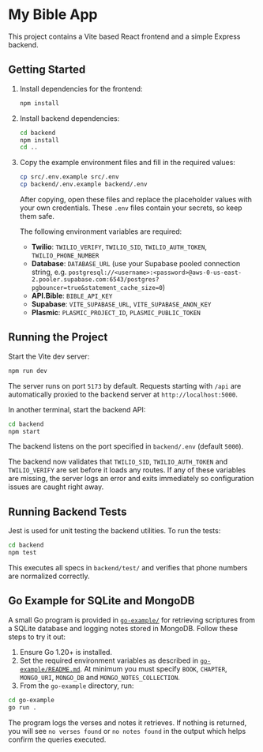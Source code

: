 # My Bible App

This project contains a Vite based React frontend and a simple Express backend.

## Getting Started

1. Install dependencies for the frontend:
   ```bash
   npm install
   ```

2. Install backend dependencies:
   ```bash
   cd backend
   npm install
   cd ..
   ```

3. Copy the example environment files and fill in the required values:
   ```bash
   cp src/.env.example src/.env
   cp backend/.env.example backend/.env
   ```
   After copying, open these files and replace the placeholder values with your own credentials. These `.env` files contain your secrets, so keep them safe.

   The following environment variables are required:

   - **Twilio**: `TWILIO_VERIFY`, `TWILIO_SID`, `TWILIO_AUTH_TOKEN`, `TWILIO_PHONE_NUMBER`
   - **Database**: `DATABASE_URL` (use your Supabase pooled connection string, e.g.
     `postgresql://<username>:<password>@aws-0-us-east-2.pooler.supabase.com:6543/postgres?pgbouncer=true&statement_cache_size=0`)
   - **API.Bible**: `BIBLE_API_KEY`
   - **Supabase**: `VITE_SUPABASE_URL`, `VITE_SUPABASE_ANON_KEY`
   - **Plasmic**: `PLASMIC_PROJECT_ID`, `PLASMIC_PUBLIC_TOKEN`

## Running the Project

Start the Vite dev server:
```bash
npm run dev
```
The server runs on port `5173` by default.
Requests starting with `/api` are automatically proxied to the
backend server at `http://localhost:5000`.

In another terminal, start the backend API:
```bash
cd backend
npm start
```
The backend listens on the port specified in `backend/.env` (default `5000`).

The backend now validates that `TWILIO_SID`, `TWILIO_AUTH_TOKEN` and
`TWILIO_VERIFY` are set before it loads any routes. If any of these
variables are missing, the server logs an error and exits immediately so
configuration issues are caught right away.


## Running Backend Tests

Jest is used for unit testing the backend utilities. To run the tests:

```bash
cd backend
npm test
```

This executes all specs in `backend/test/` and verifies that phone numbers are
normalized correctly.

## Go Example for SQLite and MongoDB

A small Go program is provided in [`go-example/`](go-example/) for retrieving scriptures from a SQLite database and logging notes stored in MongoDB. Follow these steps to try it out:

1. Ensure Go 1.20+ is installed.
2. Set the required environment variables as described in [`go-example/README.md`](go-example/README.md). At minimum you must specify `BOOK`, `CHAPTER`, `MONGO_URI`, `MONGO_DB` and `MONGO_NOTES_COLLECTION`.
3. From the `go-example` directory, run:

```bash
cd go-example
go run .
```

The program logs the verses and notes it retrieves. If nothing is returned, you will see `no verses found` or `no notes found` in the output which helps confirm the queries executed.
